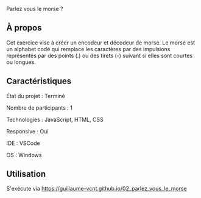 Parlez vous le morse ?

## À propos

Cet exercice vise à créer un encodeur et décodeur de morse. Le morse est un alphabet codé qui remplace les caractères par des impulsions représentés par des points (.) ou des tirets (-) suivant si elles sont courtes ou longues.

## Caractéristiques

État du projet : Terminé

Nombre de participants : 1

Technologies : JavaScript, HTML, CSS

Responsive : Oui

IDE : VSCode

OS : Windows

## Utilisation

S'exécute via https://guillaume-vcnt.github.io/02_parlez_vous_le_morse
